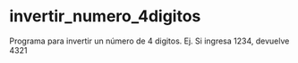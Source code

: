 # invertir_numero_4digitos
Programa para invertir un número de 4 digitos.  Ej. Si ingresa 1234, devuelve 4321

